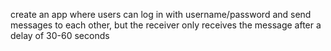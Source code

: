 create an app where users can log in with username/password and send messages to each other, but the receiver only receives the message after a delay of 30-60 seconds